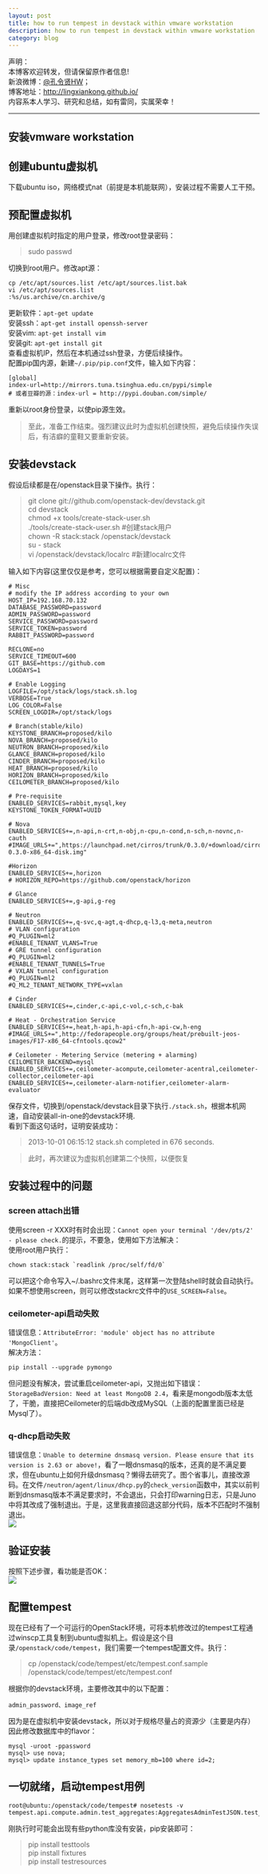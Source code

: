 ```yaml
---
layout: post
title: how to run tempest in devstack within vmware workstation
description: how to run tempest in devstack within vmware workstation
category: blog
---
```


声明：  
本博客欢迎转发，但请保留原作者信息!  
新浪微博：[@孔令贤HW](http://weibo.com/lingxiankong)；   
博客地址：<http://lingxiankong.github.io/>  
内容系本人学习、研究和总结，如有雷同，实属荣幸！

----------------------

## 安装vmware workstation

## 创建ubuntu虚拟机
下载ubuntu iso，网络模式nat（前提是本机能联网），安装过程不需要人工干预。

## 预配置虚拟机
用创建虚拟机时指定的用户登录，修改root登录密码：

> sudo passwd

切换到root用户。修改apt源：

	cp /etc/apt/sources.list /etc/apt/sources.list.bak
	vi /etc/apt/sources.list 
	:%s/us.archive/cn.archive/g

更新软件：`apt-get update`  
安装ssh：`apt-get install openssh-server`  
安装vim: `apt-get install vim`  
安装git: `apt-get install git`  
查看虚拟机IP，然后在本机通过ssh登录，方便后续操作。  
配置pip国内源，新建`~/.pip/pip.conf`文件，输入如下内容：

    [global]  
    index-url=http://mirrors.tuna.tsinghua.edu.cn/pypi/simple  
    # 或者豆瓣的源：index-url = http://pypi.douban.com/simple/

重新以root身份登录，以使pip源生效。

>至此，准备工作结束。强烈建议此时为虚拟机创建快照，避免后续操作失误后，有洁癖的童鞋又要重新安装。

## 安装devstack
假设后续都是在/openstack目录下操作。执行：

>git clone git://github.com/openstack-dev/devstack.git   
cd devstack  
chmod +x tools/create-stack-user.sh  
./tools/create-stack-user.sh #创建stack用户  
chown -R stack:stack /openstack/devstack  
su - stack  
vi /openstack/devstack/localrc #新建localrc文件

输入如下内容(这里仅仅是参考，您可以根据需要自定义配置)：

    # Misc
    # modify the IP address according to your own
    HOST_IP=192.168.70.132
    DATABASE_PASSWORD=password
    ADMIN_PASSWORD=password
    SERVICE_PASSWORD=password
    SERVICE_TOKEN=password
    RABBIT_PASSWORD=password

    RECLONE=no
    SERVICE_TIMEOUT=600
    GIT_BASE=https://github.com
    LOGDAYS=1

    # Enable Logging
    LOGFILE=/opt/stack/logs/stack.sh.log
    VERBOSE=True
    LOG_COLOR=False
    SCREEN_LOGDIR=/opt/stack/logs
    
    # Branch(stable/kilo)
	KEYSTONE_BRANCH=proposed/kilo
	NOVA_BRANCH=proposed/kilo
	NEUTRON_BRANCH=proposed/kilo
	GLANCE_BRANCH=proposed/kilo
	CINDER_BRANCH=proposed/kilo
	HEAT_BRANCH=proposed/kilo
	HORIZON_BRANCH=proposed/kilo
	CEILOMETER_BRANCH=proposed/kilo

    # Pre-requisite
    ENABLED_SERVICES=rabbit,mysql,key
    KEYSTONE_TOKEN_FORMAT=UUID

    # Nova
    ENABLED_SERVICES+=,n-api,n-crt,n-obj,n-cpu,n-cond,n-sch,n-novnc,n-cauth
    #IMAGE_URLS+=",https://launchpad.net/cirros/trunk/0.3.0/+download/cirros-0.3.0-x86_64-disk.img"

    #Horizon
    ENABLED_SERVICES+=,horizon
    # HORIZON_REPO=https://github.com/openstack/horizon

    # Glance
    ENABLED_SERVICES+=,g-api,g-reg

    # Neutron
    ENABLED_SERVICES+=,q-svc,q-agt,q-dhcp,q-l3,q-meta,neutron
    # VLAN configuration
    #Q_PLUGIN=ml2
    #ENABLE_TENANT_VLANS=True
    # GRE tunnel configuration
    #Q_PLUGIN=ml2
    #ENABLE_TENANT_TUNNELS=True
    # VXLAN tunnel configuration
    #Q_PLUGIN=ml2
    #Q_ML2_TENANT_NETWORK_TYPE=vxlan 

    # Cinder
    ENABLED_SERVICES+=,cinder,c-api,c-vol,c-sch,c-bak

    # Heat - Orchestration Service
    ENABLED_SERVICES+=,heat,h-api,h-api-cfn,h-api-cw,h-eng
    #IMAGE_URLS+=",http://fedorapeople.org/groups/heat/prebuilt-jeos-images/F17-x86_64-cfntools.qcow2"

    # Ceilometer - Metering Service (metering + alarming)
    CEILOMETER_BACKEND=mysql
    ENABLED_SERVICES+=,ceilometer-acompute,ceilometer-acentral,ceilometer-collector,ceilometer-api
    ENABLED_SERVICES+=,ceilometer-alarm-notifier,ceilometer-alarm-evaluator

保存文件，切换到/openstack/devstack目录下执行`./stack.sh`，根据本机网速，自动安装all-in-one的devstack环境.  
看到下面这句话时，证明安装成功：  
>2013-10-01 06:15:12 stack.sh completed in 676 seconds.  

> 此时，再次建议为虚拟机创建第二个快照，以便恢复

## 安装过程中的问题
### screen attach出错
使用screen -r XXX时有时会出现：`Cannot open your terminal '/dev/pts/2' - please check.`的提示，不要急，使用如下方法解决：  
使用root用户执行：

    chown stack:stack `readlink /proc/self/fd/0`
    
可以把这个命令写入~/.bashrc文件末尾，这样第一次登陆shell时就会自动执行。  
如果不想使用screen，则可以修改stackrc文件中的`USE_SCREEN=False`。  

### ceilometer-api启动失败
错误信息：`AttributeError: 'module' object has no attribute 'MongoClient'`。  
解决方法：

    pip install --upgrade pymongo

但问题没有解决，尝试重启ceilometer-api，又抛出如下错误：`StorageBadVersion: Need at least MongoDB 2.4`，看来是mongodb版本太低了，干脆，直接把Ceilometer的后端db改成MySQL（上面的配置里面已经是Mysql了）。

### q-dhcp启动失败
错误信息：`Unable to determine dnsmasq version. Please ensure that its version is 2.63 or above!`，看了一眼dnsmasq的版本，还真的是不满足要求，但在ubuntu上如何升级dnsmasq？懒得去研究了。图个省事儿，直接改源码。在文件`/neutron/agent/linux/dhcp.py`的`check_version`函数中，其实以前判断到dnsmasq版本不满足要求时，不会退出，只会打印warning日志，只是Juno中将其改成了强制退出。于是，这里我直接回退这部分代码，版本不匹配时不强制退出。  
![](/images/2014-05-10-vmware-workstation-devstack/2.png) 

## 验证安装
按照下述步骤，看功能是否OK：  
![](/images/2014-05-10-vmware-workstation-devstack/1.png)  

## 配置tempest
现在已经有了一个可运行的OpenStack环境，可将本机修改过的tempest工程通过winscp工具复制到ubuntu虚拟机上。假设是这个目录`/openstack/code/tempest`，我们需要一个tempest配置文件。执行：  
>cp /openstack/code/tempest/etc/tempest.conf.sample /openstack/code/tempest/etc/tempest.conf  

根据你的devstack环境，主要修改其中的以下配置：  

	admin_password、image_ref

因为是在虚拟机中安装devstack，所以对于规格尽量占的资源少（主要是内存）因此修改数据库中的flavor：  

	mysql -uroot -ppassword
	mysql> use nova;
	mysql> update instance_types set memory_mb=100 where id=2;

## 一切就绪，启动tempest用例

	root@ubuntu:/openstack/code/tempest# nosetests -v tempest.api.compute.admin.test_aggregates:AggregatesAdminTestJSON.test_aggregate_create_invalid_aggregate_name

刚执行时可能会出现有些python库没有安装，pip安装即可：  
>pip install testtools  
pip install fixtures  
pip install testresources  



